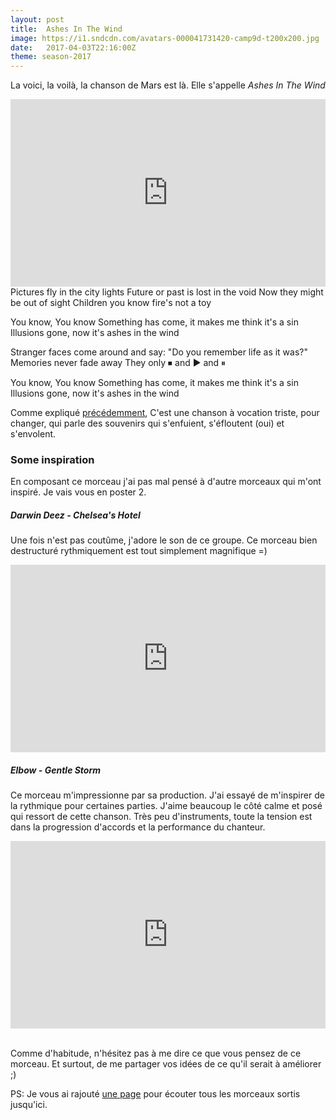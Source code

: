 ```yaml
---
layout: post
title:  Ashes In The Wind
image: https://i1.sndcdn.com/avatars-000041731420-camp9d-t200x200.jpg
date:   2017-04-03T22:16:00Z
theme: season-2017
---
```


La voici, la voilà, la chanson de Mars est là. Elle s'appelle _Ashes In The Wind_

<iframe width="100%" height="300" scrolling="no" frameborder="no" src="https://w.soundcloud.com/player/?url=https%3A//api.soundcloud.com/tracks/315949297&amp;color=ff5500&amp;auto_play=false&amp;hide_related=false&amp;show_comments=true&amp;show_user=true&amp;show_reposts=false&amp;visual=true"></iframe>

<lyrics>
Pictures fly in the city lights
Future or past is lost in the void
Now they might be out of sight
Children you know fire's not a toy

You know, You know
Something has come, it makes me think it's a sin
Illusions gone, now it's ashes in the wind

Stranger faces come around and say:
"Do you remember life as it was?"
Memories never fade away
They only &#x23F9;&#xFE0E; and &#x25b6;&#xFE0E; and &#x23f8;&#xFE0E;

You know, You know
Something has come, it makes me think it's a sin
Illusions gone, now it's ashes in the wind
</lyrics>

Comme expliqué [précédemment]({{page.previous.url}}), C'est une chanson à vocation triste, pour changer,
qui parle des souvenirs qui s'enfuient, s'éfloutent (oui) et s'envolent.

### Some inspiration

En composant ce morceau j'ai pas mal pensé à d'autre morceaux qui m'ont inspiré. Je vais vous en poster 2.

##### Darwin Deez - Chelsea's Hotel

Une fois n'est pas coutûme, j'adore le son de ce groupe. Ce morceau bien destructuré rythmiquement
est tout simplement magnifique =)

<iframe width="100%" height="300" src="https://www.youtube.com/embed/el-aWzAJMVk" frameborder="0" allowfullscreen></iframe>
<br/>

##### Elbow - Gentle Storm

Ce morceau m'impressionne par sa production. J'ai essayé de m'inspirer de
la rythmique pour certaines parties. J'aime beaucoup le côté calme et posé
qui ressort de cette chanson. Très peu d'instruments, toute la tension est
dans la progression d'accords et la performance du chanteur.

<iframe width="100%" height="300" src="https://www.youtube.com/embed/ONQ25RW585w" frameborder="0" allowfullscreen></iframe>
<br/>
<br/>


Comme d'habitude, n'hésitez pas à me dire ce que vous pensez de ce morceau.
Et surtout, de me partager vos idées de ce qu'il serait à améliorer ;)


PS: Je vous ai rajouté [une page](/album.html) pour écouter tous les morceaux sortis jusqu'ici.
